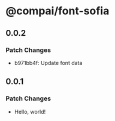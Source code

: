 # @compai/font-sofia

## 0.0.2

### Patch Changes

- b971bb4f: Update font data

## 0.0.1

### Patch Changes

- Hello, world!
